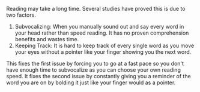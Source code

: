 Reading may take a long time. Several studies have proved this is due to two factors. 

1) Subvocalizing: When you manually sound out and say every word in your head rather than speed reading. It has no proven comprehension benefits and wastes time.
2) Keeping Track: It is hard to keep track of every single word as you move your eyes without a pointer like your finger showing you the next word.

This fixes the first issue by forcing you to go at a fast pace so you don't have enough time to subvocalize as you can choose your own reading speed. 
It fixes the second issue by constantly giving you a reminder of the word you are on by bolding it just like your finger would as a pointer. 
